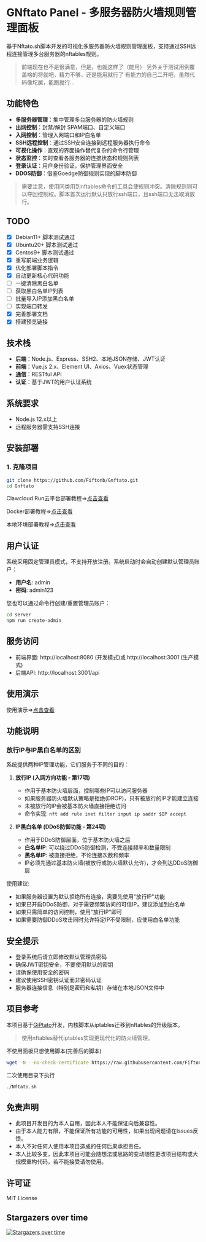 # GNftato Panel - 多服务器防火墙规则管理面板

基于Nftato.sh脚本开发的可视化多服务器防火墙规则管理面板，支持通过SSH远程连接管理多台服务器的nftables规则。

> 前端现在也不是很满意，但是，也就这样了（能用）
> 另外关于测试用例覆盖啥的将就吧，精力不够，还是能用就行了
> 有能力的自己二开吧，虽然代码像坨屎，能跑就行...

## 功能特色

- **多服务器管理**：集中管理多台服务器的防火墙规则
- **出网控制**：封禁/解封 SPAM端口、自定义端口
- **入网控制**：管理入网端口和IP白名单
- **SSH远程控制**：通过SSH安全连接到远程服务器执行命令
- **可视化操作**：直观的界面操作替代复杂的命令行管理
- **状态监控**：实时查看各服务器的连接状态和规则列表
- **登录认证**：用户身份验证，保护管理界面安全
- **DDOS防御**：借鉴Goedge防御规则实现的脚本防御

> 需要注意，使用同类用到nftables命令的工具会使规则冲突。清除规则则可以夺回控制权。脚本首次运行默认只放行ssh端口，且ssh端口无法取消放行。

## TODO

- [X] Debian11+ 脚本测试通过
- [X] Ubuntu20+ 脚本测试通过
- [X] Centos9+ 脚本测试通过  
- [X] 重写前端业务逻辑
- [X] 优化部署脚本指令
- [X] 自动更新核心代码功能
- [ ] 一键清除黑白名单
- [ ] 获取黑白名单IP列表
- [ ] 批量导入IP添加黑白名单
- [ ] 实现端口转发
- [X] 完善部署文档
- [X] 搭建预览链接

## 技术栈

- **后端**：Node.js、Express、SSH2、本地JSON存储、JWT认证
- **前端**：Vue.js 2.x、Element UI、Axios、Vuex状态管理
- **通信**：RESTful API
- **认证**：基于JWT的用户认证系统

## 系统要求

- Node.js 12.x以上
- 远程服务器需支持SSH连接

## 安装部署

### 1. 克隆项目

```bash
git clone https://github.com/Fiftonb/Gnftato.git
cd Gnftato
```
Clawcloud Run云平台部署教程=>[点击查看](https://github.com/Fiftonb/Gnftato/blob/main/Clawcloud.md)

Docker部署教程=>[点击查看](https://github.com/Fiftonb/Gnftato/blob/main/Dockerdo.md)

本地环境部署教程=>[点击查看](https://github.com/Fiftonb/Gnftato/blob/main/Localdo.md)

## 用户认证

系统采用固定管理员模式，不支持开放注册。系统启动时会自动创建默认管理员账户：

- **用户名**: admin
- **密码**: admin123

您也可以通过命令行创建/重置管理员账户：

```bash
cd server
npm run create-admin
```

## 服务访问

- 前端界面: http://localhost:8080 (开发模式)或 http://localhost:3001 (生产模式)
- 后端API: http://localhost:3001/api

## 使用演示

使用演示=>[点击查看](https://github.com/Fiftonb/Gnftato/blob/main/USE.md)

## 功能说明

### 放行IP与IP黑白名单的区别

系统提供两种IP管理功能，它们服务于不同的目的：

1. **放行IP (入网方向功能 - 第17项)**
   - 作用于基本防火墙层面，控制哪些IP可以访问服务器
   - 如果服务器防火墙默认策略是拒绝(DROP)，只有被放行的IP才能建立连接
   - 未被放行的IP会被基本防火墙直接拒绝访问
   - 命令实现: `nft add rule inet filter input ip saddr $IP accept`

2. **IP黑白名单 (DDoS防御功能 - 第24项)**
   - 作用于DDoS防御层面，位于基本防火墙之后
   - **白名单IP**: 可以绕过DDoS防御检测，不受连接频率和数量限制
   - **黑名单IP**: 被直接拒绝，不论连接次数和频率
   - IP必须先通过基本防火墙(被放行或防火墙默认允许)，才会到达DDoS防御层

使用建议:
- 如果服务器设置为默认拒绝所有连接，需要先使用"放行IP"功能
- 如果已开启DDoS防御，对于需要频繁访问的可信IP，建议添加到白名单
- 如果只需简单的访问控制，使用"放行IP"即可
- 如果需要防御DDoS攻击同时允许特定IP不受限制，应使用白名单功能

## 安全提示

- 登录系统后请立即修改默认管理员密码
- 确保JWT密钥安全，不要使用默认的密钥
- 请确保使用安全的密码
- 建议使用SSH密钥认证而非密码认证
- 服务器连接信息（特别是密码和私钥）存储在本地JSON文件中


## 项目参考

本项目基于[GiPtato](https://github.com/Fiftonb/GiPtato)开发，内核脚本从iptables迁移到nftables的升级版本。
> 使用nftables替代iptables实现更现代化的防火墙管理。

不使用面板只想使用脚本(完善后的脚本)

```bash
wget -N --no-check-certificate https://raw.githubusercontent.com/Fiftonb/Gnftato/refs/heads/main/Nftato.sh && chmod +x Nftato.sh && bash Nftato.sh
```
二次使用目录下执行
```sh
./Nftato.sh
```

## 免责声明

* 此项目开发目的为本人自用，因此本人不能保证向后兼容性。
* 由于本人能力有限，不能保证所有功能的可用性，如果出现问题请在Issues反馈。
* 本人不对任何人使用本项目造成的任何后果承担责任。
* 本人比较多变，因此本项目可能会随想法或思路的变动随性更改项目结构或大规模重构代码，若不能接受请勿使用。

## 许可证

MIT License

## Stargazers over time
[![Stargazers over time](https://starchart.cc/Fiftonb/Gnftato.svg?variant=adaptive)](https://starchart.cc/Fiftonb/Gnftato)




